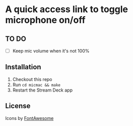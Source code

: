 # A quick access link to toggle microphone on/off

## TO DO
- [ ] Keep mic volume when it's not 100%

## Installation

1. Checkout this repo
2. Run `cd micmac && make`
3. Restart the Stream Deck app

## License

Icons by [FontAwesome](https://fontawesome.com/license)
